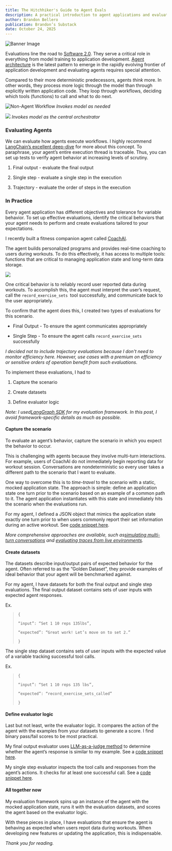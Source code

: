 ```yaml
---
title: The Hitchhiker's Guide to Agent Evals
description: A practical introduction to agent applications and evaluations.
author: Brandon Bellero
publication: Brandon’s Substack
date: October 24, 2025
---
```


![Banner Image](/images/posts/dont-panic.png)

Evaluations line the road to [Software 2.0](https://karpathy.medium.com/software-2-0-a64152b37c35). They serve a critical role in everything from model training to application development. [Agent architecture](https://www.youtube.com/watch?v=xH_b6iwrASc&t=33s) is the latest pattern to emerge in the rapidly evolving frontier of application development and evaluating agents requires special attention.

Compared to their more deterministic predecessors, agents _think_ more. In other words, they process more logic through the model than through explicitly written application code. They loop through workflows, deciding which tools (functions) to call and what to do next.

![Non-Agent Workflow](/images/posts/non-agent-workflow.png)
_Invokes model as needed_

[![](https://substackcdn.com/image/fetch/$s_!lSMP!,w_1456,c_limit,f_auto,q_auto:good,fl_progressive:steep/https%3A%2F%2Fsubstack-post-media.s3.amazonaws.com%2Fpublic%2Fimages%2F1fa69528-851e-4d22-bd15-6d10416b9250_965x664.png)](https://substackcdn.com/image/fetch/$s_!lSMP!,f_auto,q_auto:good,fl_progressive:steep/https%3A%2F%2Fsubstack-post-media.s3.amazonaws.com%2Fpublic%2Fimages%2F1fa69528-851e-4d22-bd15-6d10416b9250_965x664.png)
_Invokes model as the central orchestrator_



### Evaluating Agents

We can evaluate how agents execute workflows. I highly recommend [LangChain’s excellent deep-dive](https://www.youtube.com/watch?v=_QozKR9eQE8) for more about this concept. To paraphrase, your agent’s entire execution thread is traceable. Thus, you can set up tests to verify agent behavior at increasing levels of scrutiny.

  1. Final output - evaluate the final output

  2. Single step - evaluate a single step in the execution

  3. Trajectory - evaluate the order of steps in the execution

### In Practice

Every agent application has different objectives and tolerance for variable behavior. To set up effective evaluations, identify the critical behaviors that your agent needs to perform and create evaluations tailored to your expectations.

I recently built a fitness companion agent called  [CoachAI](https://www.coachaiapp.info/).

The agent builds personalized programs and provides real-time coaching to users during workouts. To do this effectively, it has access to multiple tools: functions that are critical to managing application state and long-term data storage.

[![](https://substackcdn.com/image/fetch/$s_!cUrA!,w_1456,c_limit,f_auto,q_auto:good,fl_progressive:steep/https%3A%2F%2Fsubstack-post-media.s3.amazonaws.com%2Fpublic%2Fimages%2F03df2e48-1ba0-468f-a8f7-266003bb08ea_1250x602.png)](https://substackcdn.com/image/fetch/$s_!cUrA!,f_auto,q_auto:good,fl_progressive:steep/https%3A%2F%2Fsubstack-post-media.s3.amazonaws.com%2Fpublic%2Fimages%2F03df2e48-1ba0-468f-a8f7-266003bb08ea_1250x602.png)

One critical behavior is to reliably record user reported data during workouts. To accomplish this, the agent must interpret the user’s request, call the `record_exercise_sets `tool successfully, and communicate back to the user appropriately.

To confirm that the agent does this, I created two types of evaluations for this scenario.

  * Final Output - To ensure the agent communicates appropriately

  * Single Step - To ensure the agent calls `record_exercise_sets` successfully

 _I decided not to include trajectory evaluations because I don't need to monitor efficiency here. However, use cases with a premium on efficiency or sensitive orders of operation benefit from such evaluations._

To implement these evaluations, I had to

  1. Capture the scenario

  2. Create datasets

  3. Define evaluator logic

 _Note: I used[LangGraph SDK](https://docs.langchain.com/langsmith/sdk) for my evaluation framework. In this post, I avoid framework-specific details as much as possible._

#### Capture the scenario

To evaluate an agent’s behavior,
capture the scenario in which you expect the behavior to occur. 

This is challenging with agents because they involve multi-turn interactions. For example, users of CoachAI do not immediately begin reporting data for workout session. Conversations are nondeterministic so every user takes a different path to the scenario that I want to evaluate.

One way to overcome this is to _time-travel_ to the scenario with a static, mocked application state. The approach is simple: define an application state one turn prior to the scenario based on an example of a common path to it. The agent application instantiates with this state and immediately hits the scenario when the evaluations run.

For my agent, I defined a JSON object that mimics the application state exactly one turn prior to when users commonly report their set information during an active workout. See [code snippet here](https://gist.github.com/bb220/392e28cfb092d673b2a05a44d9ed9e12).

 _More comprehensive approaches are available, such as[simulating multi-turn conversations](https://docs.langchain.com/langsmith/multi-turn-simulation) and [evaluating traces from live environments](https://docs.langchain.com/langsmith/online-evaluations#set-up-online-evaluators)._

#### Create datasets

The datasets describe input/output pairs of expected behavior for the agent. Often referred to as the “Golden Dataset”, they provide examples of ideal behavior that your agent will be benchmarked against.

For my agent, I have datasets for both the final output and single step evaluations. The final output dataset contains sets of user inputs with expected agent responses.

Ex. 

> `{ `
> 
> `“input”: “Set 1 10 reps 135lbs”,`
> 
> `“expected”: “Great work! Let’s move on to set 2.”`
> 
> `}`

The single step dataset contains sets of user inputs with the expected value of a variable tracking successful tool calls.

Ex.

> `{`
> 
> `“input”: “Set 1 10 reps 135 lbs”,`
> 
> `“expected”: “record_exercise_sets_called”`
> 
> `}`

#### Define evaluator logic

Last but not least, write the evaluator logic. It compares the action of the agent with the examples from your datasets to generate a score. I find binary pass/fail scores to be most practical.

My final output evaluator uses [LLM-as-a-judge method](https://docs.langchain.com/langsmith/llm-as-judge) to determine whether the agent’s response is similar to my example. See a [code snippet here](https://gist.github.com/bb220/1c89076af471786bbeded7898ba2472b).

My single step evaluator inspects the tool calls and responses from the agent’s actions. It checks for at least one successful call. See a [code snippet here](https://gist.github.com/bb220/f06bacbc21f345dc336bec8b659c3130).

#### All together now

My evaluation framework spins up an instance of the agent with the mocked application state, runs it with the evaluation datasets, and scores the agent based on the evaluator logic.

With these pieces in place, I have evaluations that ensure the agent is behaving as expected when users repot data during workouts. When developing new features or updating the application, this is indispensable.

 _Thank you for reading._
